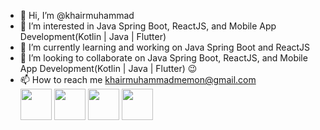 - 👋 Hi, I’m @khairmuhammad
- 👀 I’m interested in Java Spring Boot, ReactJS, and Mobile App Development(Kotlin | Java | Flutter)
- 🌱 I’m currently learning and working on Java Spring Boot and ReactJS
- 💞️ I’m looking to collaborate on Java Spring Boot, ReactJS, and Mobile App Development(Kotlin | Java | Flutter) :wink:
- 📫 How to reach me khairmuhammadmemon@gmail.com <br/>
<a href="https://www.facebook.com/Khair07"><img src="https://image.similarpng.com/very-thumbnail/2020/04/Beautiful-design-Facebook-logo-social-media-png.png" width="50px"></a>
<a href="https://www.instagram.com/khair_muhammadv1/"><img src="https://image.similarpng.com/very-thumbnail/2020/04/Instagram-logo-modern-paint-splash-social-media-png.png" width="50px"></a>
<a href="https://www.linkedin.com/in/khair-muhammad-memon/"><img src="https://image.similarpng.com/very-thumbnail/2020/04/Linkedin-logo-scribble-social-media-icon-png.png" width="50px"></a>
<a href="https://github.com/khairmuhammad"><img src="https://github.githubassets.com/images/modules/logos_page/GitHub-Mark.png" width="50px"></a>

<!---
khairmuhammad/khairmuhammad is a ✨ special ✨ repository because its `README.md` (this file) appears on your GitHub profile.
You can click the Preview link to take a look at your changes.
--->
